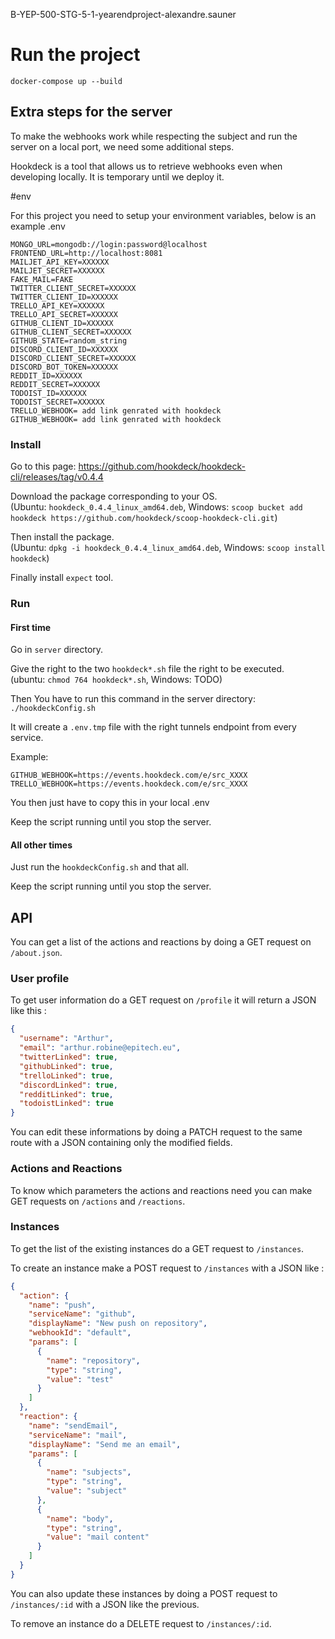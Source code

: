 B-YEP-500-STG-5-1-yearendproject-alexandre.sauner

# Run the project

`docker-compose up --build`

## Extra steps for the server

To make the webhooks work while respecting the subject and run the server on a local port, we need some additional steps.

Hookdeck is a tool that allows us to retrieve webhooks even when developing locally. It is temporary until we deploy it.

#env

For this project you need to setup your environment variables, below is an example .env

```
MONGO_URL=mongodb://login:password@localhost
FRONTEND_URL=http://localhost:8081
MAILJET_API_KEY=XXXXXX
MAILJET_SECRET=XXXXXX
FAKE_MAIL=FAKE
TWITTER_CLIENT_SECRET=XXXXXX
TWITTER_CLIENT_ID=XXXXXX
TRELLO_API_KEY=XXXXXX
TRELLO_API_SECRET=XXXXXX
GITHUB_CLIENT_ID=XXXXXX
GITHUB_CLIENT_SECRET=XXXXXX
GITHUB_STATE=random_string
DISCORD_CLIENT_ID=XXXXXX
DISCORD_CLIENT_SECRET=XXXXXX
DISCORD_BOT_TOKEN=XXXXXX
REDDIT_ID=XXXXXX
REDDIT_SECRET=XXXXXX
TODOIST_ID=XXXXXX
TODOIST_SECRET=XXXXXX
TRELLO_WEBHOOK= add link genrated with hookdeck
GITHUB_WEBHOOK= add link genrated with hookdeck
```

### Install

Go to this page: https://github.com/hookdeck/hookdeck-cli/releases/tag/v0.4.4

Download the package corresponding to your OS.\
(Ubuntu: `hookdeck_0.4.4_linux_amd64.deb`, Windows: `scoop bucket add hookdeck https://github.com/hookdeck/scoop-hookdeck-cli.git`)

Then install the package.\
(Ubuntu: `dpkg -i hookdeck_0.4.4_linux_amd64.deb`, Windows: `scoop install hookdeck`)

Finally install `expect` tool.

### Run

#### First time

Go in `server` directory.

Give the right to the two `hookdeck*.sh` file the right to be executed.\
(ubuntu: `chmod 764 hookdeck*.sh`, Windows: TODO)

Then You have to run this command in the server directory:
`./hookdeckConfig.sh`

It will create a `.env.tmp` file with the right tunnels endpoint from every service.

Example:

```env
GITHUB_WEBHOOK=https://events.hookdeck.com/e/src_XXXX
TRELLO_WEBHOOK=https://events.hookdeck.com/e/src_XXXX
```

You then just have to copy this in your local .env

Keep the script running until you stop the server.

#### All other times

Just run the `hookdeckConfig.sh` and that all.

Keep the script running until you stop the server.

## API

You can get a list of the actions and reactions by doing a GET request on `/about.json`.

### User profile

To get user information do a GET request on `/profile` it will return a JSON like this :

```json
{
  "username": "Arthur",
  "email": "arthur.robine@epitech.eu",
  "twitterLinked": true,
  "githubLinked": true,
  "trelloLinked": true,
  "discordLinked": true,
  "redditLinked": true,
  "todoistLinked": true
}
```

You can edit these informations by doing a PATCH request to the same route with a JSON containing only the modified fields.

### Actions and Reactions

To know which parameters the actions and reactions need you can make GET requests on `/actions` and `/reactions`.

### Instances

To get the list of the existing instances do a GET request to `/instances`.

To create an instance make a POST request to `/instances` with a JSON like :

```json
{
  "action": {
    "name": "push",
    "serviceName": "github",
    "displayName": "New push on repository",
    "webhookId": "default",
    "params": [
      {
        "name": "repository",
        "type": "string",
        "value": "test"
      }
    ]
  },
  "reaction": {
    "name": "sendEmail",
    "serviceName": "mail",
    "displayName": "Send me an email",
    "params": [
      {
        "name": "subjects",
        "type": "string",
        "value": "subject"
      },
      {
        "name": "body",
        "type": "string",
        "value": "mail content"
      }
    ]
  }
}
```

You can also update these instances by doing a POST request to `/instances/:id` with a JSON like the previous.

To remove an instance do a DELETE request to `/instances/:id`.
